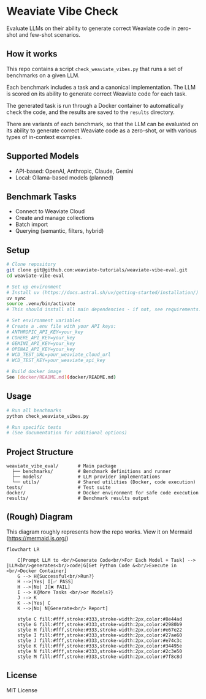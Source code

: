 # Weaviate Vibe Check

Evaluate LLMs on their ability to generate correct Weaviate code in zero-shot and few-shot scenarios.

## How it works

This repo contains a script `check_weaviate_vibes.py` that runs a set of benchmarks on a given LLM.

Each benchmark includes a task and a canonical implementation. The LLM is scored on its ability to generate correct Weaviate code for each task.

The generated task is run through a Docker container to automatically check the code, and the results are saved to the `results` directory.

There are variants of each benchmark, so that the LLM can be evaluated on its ability to generate correct Weaviate code as a zero-shot, or with various types of in-context examples.

## Supported Models

- API-based: OpenAI, Anthropic, Claude, Gemini
- Local: Ollama-based models (planned)

## Benchmark Tasks

- Connect to Weaviate Cloud
- Create and manage collections
- Batch import
- Querying (semantic, filters, hybrid)

## Setup

```bash
# Clone repository
git clone git@github.com:weaviate-tutorials/weaviate-vibe-eval.git
cd weaviate-vibe-eval

# Set up environment
# Install uv (https://docs.astral.sh/uv/getting-started/installation/)
uv sync
source .venv/bin/activate
# This should install all main dependencies - if not, see requirements.txt / pyproject.toml

# Set environment variables
# Create a .env file with your API keys:
# ANTHROPIC_API_KEY=your_key
# COHERE_API_KEY=your_key
# GEMINI_API_KEY=your_key
# OPENAI_API_KEY=your_key
# WCD_TEST_URL=your_weaviate_cloud_url
# WCD_TEST_KEY=your_weaviate_api_key

# Build docker image
See [docker/README.md](docker/README.md)
```

## Usage

```bash
# Run all benchmarks
python check_weaviate_vibes.py

# Run specific tests
# (See documentation for additional options)
```

## Project Structure

```
weaviate_vibe_eval/       # Main package
  ├── benchmarks/         # Benchmark definitions and runner
  ├── models/             # LLM provider implementations
  └── utils/              # Shared utilities (Docker, code execution)
tests/                    # Test suite
docker/                   # Docker environment for safe code execution
results/                  # Benchmark results output
```

## (Rough) Diagram

This diagram roughly represents how the repo works. View it on Mermaid (https://mermaid.js.org/)

```mermaid
flowchart LR

    C[Prompt LLM to <br/>Generate Code<br/>For Each Model + Task] --> |LLM<br/>generates<br/>code|G[Get Python Code &<br/>Execute in <br/>Docker Container]
    G --> H{Successful<br/>Run?}
    H -->|Yes| I[✅ PASS]
    H -->|No| J[❌ FAIL]
    I --> K{More Tasks <br/>or Models?}
    J --> K
    K -->|Yes| C
    K -->|No| N[Generate<br/> Report]

    style C fill:#fff,stroke:#333,stroke-width:2px,color:#8e44ad
    style G fill:#fff,stroke:#333,stroke-width:2px,color:#2980b9
    style H fill:#fff,stroke:#333,stroke-width:2px,color:#e67e22
    style I fill:#fff,stroke:#333,stroke-width:2px,color:#27ae60
    style J fill:#fff,stroke:#333,stroke-width:2px,color:#e74c3c
    style K fill:#fff,stroke:#333,stroke-width:2px,color:#34495e
    style N fill:#fff,stroke:#333,stroke-width:2px,color:#2c3e50
    style M fill:#fff,stroke:#333,stroke-width:2px,color:#7f8c8d
```

## License
MIT License
